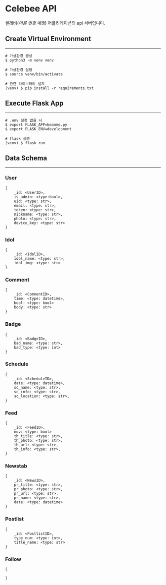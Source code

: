 # Celebee API
셀레비(*이름 변경 예정*) 어플리케이션의 api 서버입니다.


## Create Virtual Environment
---
```
# 가상환경 생성
$ python3 -m venv venv

# 가상환경 실행
$ source venv/bin/activate

# 관련 라이브러리 설치
(venv) $ pip install -r requirements.txt
```

## Execute Flask App
---
```
# .env 설정 없을 시
$ export FLASK_APP=beamme.py
$ export FLASK_ENV=development

# flask 실행
(venv) $ flask run
```
## Data Schema
---

### User
```
{
    _id: <UserID>,
    is_admin: <type:bool>,
    uid: <type: str>,
    email: <type: str>,
    token: <type: str>,
    nickname: <type: str>,
    photo: <type: str>,
    device_key: <type: str>
}
```
### Idol
```
{
    _id: <IdolID>,
    idol_name: <type: str>,
    idol_img: <type: str>
}
```
### Comment
```
{
    _id: <CommentID>,
    time: <type: datetime>,
    bool: <type: bool>
    body: <type: str>
}
```
### Badge
```
{
    _id: <BadgeID>,
    bad_name: <type: str>,
    bad_type: <type: int>
}
```
### Schedule
```
{
    _id: <ScheduleID>,
    date: <type: datetime>,
    sc_name: <type: str>,
    sc_info: <type: str>,
    sc_location: <type: str>,
}
```

### Feed
```
{
    _id: <FeedID>,
    nov: <type: bool>
    th_title: <type: str>,
    th_photo: <type: str>,
    th_url: <type: str>,
    th_info: <type: str>,
}
```
### Newstab
```
{
    _id: <NewsID>,
    pr_title: <type: str>,
    pr_photo: <type: str>,
    pr_url: <type: str>,
    pr_name: <type: str>,
    date: <type: datetime>
}
```
### Postlist
```
{
    _id: <PostlistID>,
    type_num: <type: int>,
    title_name: <type: str>
}
```
### Follow
```
{

}
```
